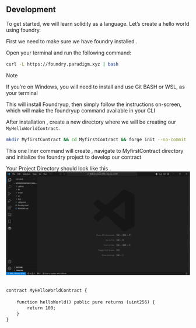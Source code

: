 ## Development 

To get started, we will learn solidity as a language.
Let’s create a hello world using foundry.

First we need to make sure  we have foundry installed .

Open your terminal and run the following command:
```bash
curl -L https://foundry.paradigm.xyz | bash
```

>[!NOTE]
> If you’re on Windows, you will need to install and use Git BASH or WSL, as your terminal


This will install Foundryup, then simply follow the instructions on-screen, which will make the foundryup command available in your CLI

After installation , create a new directory where we will be creating our `MyHelloWorldContract`. 

```bash
mkdir MyfirstContract && cd MyfirstContract && forge init --no-commit
```

This one liner command will create , navigate to MyfirstContract directory and initialize the foundry project to develop our contract 

Your Project Directory should look like this .
![alt text](image.png)



```solidity

contract MyHelloWorldContract {

	function helloWorld() public pure returns (uint256) {
		return 100;
	}
}
```